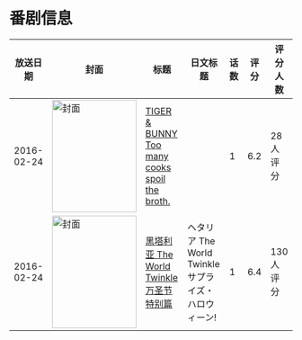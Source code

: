 # 番剧信息

|放送日期|封面|标题|日文标题|话数|评分|评分人数|
|---|---|---|---|---|---|---|
|2016-02-24|<img src="//lain.bgm.tv/pic/cover/c/92/3a/163922_49C9T.jpg" alt="封面" style="width:150px;height:200px;object-fit:cover;">|[TIGER & BUNNY Too many cooks spoil the broth.](https://bangumi.tv/subject/163922)||1|6.2|28人评分|
|2016-02-24|<img src="//lain.bgm.tv/pic/cover/c/11/6b/167180_dJ995.jpg" alt="封面" style="width:150px;height:200px;object-fit:cover;">|[黑塔利亚 The World Twinkle 万圣节特别篇](https://bangumi.tv/subject/167180)|ヘタリア The World Twinkle サプライズ・ハロウィーン!|1|6.4|130人评分|
